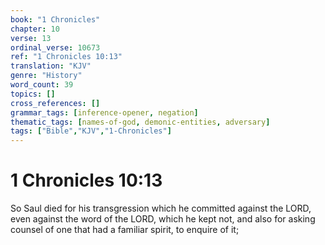 ```yaml
---
book: "1 Chronicles"
chapter: 10
verse: 13
ordinal_verse: 10673
ref: "1 Chronicles 10:13"
translation: "KJV"
genre: "History"
word_count: 39
topics: []
cross_references: []
grammar_tags: [inference-opener, negation]
thematic_tags: [names-of-god, demonic-entities, adversary]
tags: ["Bible","KJV","1-Chronicles"]
---
```


# 1 Chronicles 10:13

So Saul died for his transgression which he committed against the LORD, even against the word of the LORD, which he kept not, and also for asking counsel of one that had a familiar spirit, to enquire of it;
